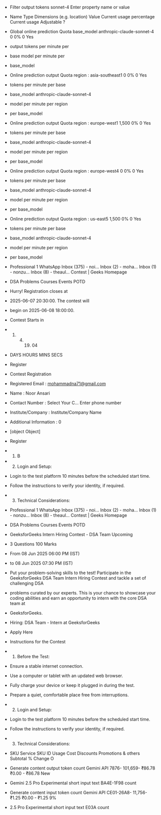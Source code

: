 - Filter output tokens sonnet-4 Enter property name or value
- Name Type Dimensions (e.g. location) Value Current usage percentage Current usage Adjustable ?
- Global online prediction Quota base_model anthropic-claude-sonnet-4 0 0% 0 Yes
- output tokens per minute per
- base model per minute per
- base_model
- Online prediction output Quota region : asia-southeast1 0 0% 0 Yes
- tokens per minute per base
- base_model anthropic-claude-sonnet-4
- model per minute per region
- per base_model
- Online prediction output Quota region : europe-west1 1,500 0% 0 Yes
- tokens per minute per base
- base_model anthropic-claude-sonnet-4
- model per minute per region
- per base_model
- Online prediction output Quota region : europe-west4 0 0% 0 Yes
- tokens per minute per base
- base_model anthropic-claude-sonnet-4
- model per minute per region
- per base_model
- Online prediction output Quota region : us-east5 1,500 0% 0 Yes
- tokens per minute per base
- base_model anthropic-claude-sonnet-4
- model per minute per region
- per base_model

- Professional 1 WhatsApp Inbox (375) - noi... Inbox (2) - moha... Inbox (1) - nonzu... Inbox (8) - theaul... Contest | Geeks Homepage
- DSA Problems Courses Events POTD
- Hurry! Registration closes at
- 2025-06-07 20:30:00. The contest will
- begin on 2025-06-08 18:00:00.
- Contest Starts in
- 01. 04. 19. 04
- DAYS HOURS MINS SECS
- Register
- Contest Registration
- Registered Email : mohammadna71@gmail.com
- Name : Noor Ansari
- Contact Number : Select Your C... Enter phone number
- Institute/Company : Institute/Company Name
- Additional Information : 0
- [object Object]
- Register
- 1. B
- 2. Login and Setup:
- Login to the test platform 10 minutes before the scheduled start time.
- Follow the instructions to verify your identity, if required.
- 3. Technical Considerations:

- Professional 1 WhatsApp Inbox (375) - noi... Inbox (2) - moha... Inbox (1) - nonzu... Inbox (8) - theaul... Contest | Geeks Homepage
- DSA Problems Courses Events POTD
- GeeksforGeeks Intern Hiring Contest - DSA Team Upcoming
- 3 Questions 100 Marks
- From 08 Jun 2025 06:00 PM (IST)
- to 08 Jun 2025 07:30 PM (IST)
- Put your problem-solving skills to the test! Participate in the GeeksforGeeks DSA Team Intern Hiring Contest and tackle a set of challenging DSA
- problems curated by our experts. This is your chance to showcase your coding abilities and earn an opportunity to intern with the core DSA team at
- GeeksforGeeks.
- Hiring: DSA Team - Intern at GeeksforGeeks
- Apply Here
- Instructions for the Contest
- 1. Before the Test:
- Ensure a stable internet connection.
- Use a computer or tablet with an updated web browser.
- Fully charge your device or keep it plugged in during the test.
- Prepare a quiet, comfortable place free from interruptions.
- 2. Login and Setup:
- Login to the test platform 10 minutes before the scheduled start time.
- Follow the instructions to verify your identity, if required.
- 3. Technical Considerations:

- SKU Service SKU ID Usage Cost Discounts Promotions & others Subtotal % Change O
- Generate content output token count Gemini API 7876- 101,659- ₹86.78 ₹0.00 - ₹86.78 New
- Gemini 2.5 Pro Experimental short input text BA4E-1F98 count
- Generate content input token count Gemini API CE01-26A8- 11,756- ₹1.25 ₹0.00 - ₹1.25 9%
- 2.5 Pro Experimental short input text E03A count
